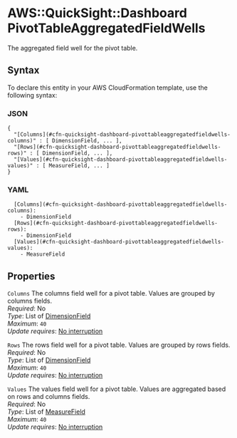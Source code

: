 # AWS::QuickSight::Dashboard PivotTableAggregatedFieldWells<a name="aws-properties-quicksight-dashboard-pivottableaggregatedfieldwells"></a>

The aggregated field well for the pivot table\.

## Syntax<a name="aws-properties-quicksight-dashboard-pivottableaggregatedfieldwells-syntax"></a>

To declare this entity in your AWS CloudFormation template, use the following syntax:

### JSON<a name="aws-properties-quicksight-dashboard-pivottableaggregatedfieldwells-syntax.json"></a>

```
{
  "[Columns](#cfn-quicksight-dashboard-pivottableaggregatedfieldwells-columns)" : [ DimensionField, ... ],
  "[Rows](#cfn-quicksight-dashboard-pivottableaggregatedfieldwells-rows)" : [ DimensionField, ... ],
  "[Values](#cfn-quicksight-dashboard-pivottableaggregatedfieldwells-values)" : [ MeasureField, ... ]
}
```

### YAML<a name="aws-properties-quicksight-dashboard-pivottableaggregatedfieldwells-syntax.yaml"></a>

```
  [Columns](#cfn-quicksight-dashboard-pivottableaggregatedfieldwells-columns):
    - DimensionField
  [Rows](#cfn-quicksight-dashboard-pivottableaggregatedfieldwells-rows):
    - DimensionField
  [Values](#cfn-quicksight-dashboard-pivottableaggregatedfieldwells-values):
    - MeasureField
```

## Properties<a name="aws-properties-quicksight-dashboard-pivottableaggregatedfieldwells-properties"></a>

`Columns` <a name="cfn-quicksight-dashboard-pivottableaggregatedfieldwells-columns"></a>
The columns field well for a pivot table\. Values are grouped by columns fields\.  
_Required_: No  
_Type_: List of [DimensionField](aws-properties-quicksight-dashboard-dimensionfield.md)  
_Maximum_: `40`  
_Update requires_: [No interruption](https://docs.aws.amazon.com/AWSCloudFormation/latest/UserGuide/using-cfn-updating-stacks-update-behaviors.html#update-no-interrupt)

`Rows` <a name="cfn-quicksight-dashboard-pivottableaggregatedfieldwells-rows"></a>
The rows field well for a pivot table\. Values are grouped by rows fields\.  
_Required_: No  
_Type_: List of [DimensionField](aws-properties-quicksight-dashboard-dimensionfield.md)  
_Maximum_: `40`  
_Update requires_: [No interruption](https://docs.aws.amazon.com/AWSCloudFormation/latest/UserGuide/using-cfn-updating-stacks-update-behaviors.html#update-no-interrupt)

`Values` <a name="cfn-quicksight-dashboard-pivottableaggregatedfieldwells-values"></a>
The values field well for a pivot table\. Values are aggregated based on rows and columns fields\.  
_Required_: No  
_Type_: List of [MeasureField](aws-properties-quicksight-dashboard-measurefield.md)  
_Maximum_: `40`  
_Update requires_: [No interruption](https://docs.aws.amazon.com/AWSCloudFormation/latest/UserGuide/using-cfn-updating-stacks-update-behaviors.html#update-no-interrupt)
